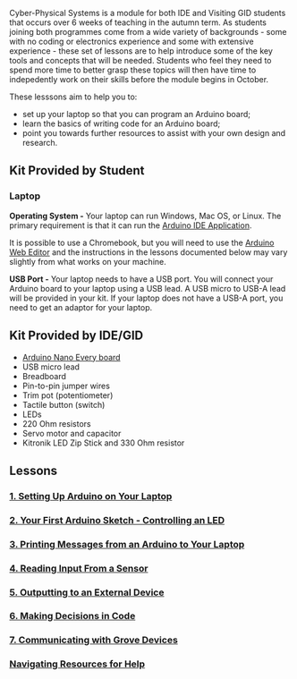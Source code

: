 Cyber-Physical Systems is a module for both IDE and Visiting GID students that occurs over 6 weeks of teaching in the autumn term. As students joining both programmes come from a wide variety of backgrounds - some with no coding or electronics experience and some with extensive experience - these set of lessons are to help introduce some of the key tools and concepts that will be needed. Students who feel they need to spend more time to better grasp these topics will then have time to indepedently work on their skills before the module begins in October.

These lesssons aim to help you to: 
* set up your laptop so that you can program an Arduino board;
* learn the basics of writing code for an Arduino board;
* point you towards further resources to assist with your own design and research.

## Kit Provided by Student
### Laptop
**Operating System -** Your laptop can run Windows, Mac OS, or Linux. The primary requirement is that it can run the [Arduino IDE Application](https://www.arduino.cc/en/software).

It is possible to use a Chromebook, but you will need to use the [Arduino Web Editor](https://create.arduino.cc/editor/) and the instructions in the lessons documented below may vary slightly from what works on your machine.

**USB Port -** Your laptop needs to have a USB port. You will connect your Arduino board to your laptop using a USB lead. A USB micro to USB-A lead will be provided in your kit. If your laptop does not have a USB-A port, you need to get an adaptor for your laptop.


## Kit Provided by IDE/GID
* [Arduino Nano Every board](https://docs.arduino.cc/hardware/nano-every)
* USB micro lead
* Breadboard
* Pin-to-pin jumper wires
* Trim pot (potentiometer)
* Tactile button (switch)
* LEDs
* 220 Ohm resistors
* Servo motor and capacitor
* Kitronik LED Zip Stick and 330 Ohm resistor



## Lessons

### [1. Setting Up Arduino on Your Laptop](https://github.com/IDE-GID-Cyberphysical-Systems/CPS-Fundamentals/wiki/Setting-Up-Arduino-on-Your-Laptop)

### [2. Your First Arduino Sketch - Controlling an LED](https://github.com/IDE-GID-Cyberphysical-Systems/CPS-Fundamentals/wiki/Controlling-an-LED)

### [3. Printing Messages from an Arduino to Your Laptop](https://github.com/IDE-GID-Cyberphysical-Systems/CPS-Fundamentals/wiki/Printing-Messages-from-an-Arduino-to-Your-Laptop)

### [4. Reading Input From a Sensor](https://github.com/IDE-GID-Cyberphysical-Systems/CPS-Fundamentals/wiki/Reading-Input-From-a-Sensor)

### [5. Outputting to an External Device](https://github.com/IDE-GID-Cyberphysical-Systems/CPS-Fundamentals/wiki/Outputting-to-an-External-Device)

### [6. Making Decisions in Code](https://github.com/IDE-GID-Cyberphysical-Systems/CPS-Fundamentals/wiki/Making-Decisions-in-Code)

### [7. Communicating with Grove Devices](https://github.com/IDE-GID-Cyberphysical-Systems/CPS-Fundamentals/wiki/Communicating-with-Grove-Devices)

### [Navigating Resources for Help](https://github.com/IDE-GID-Cyberphysical-Systems/CPS-Fundamentals/wiki/Navigating-Resources-for-Help)
